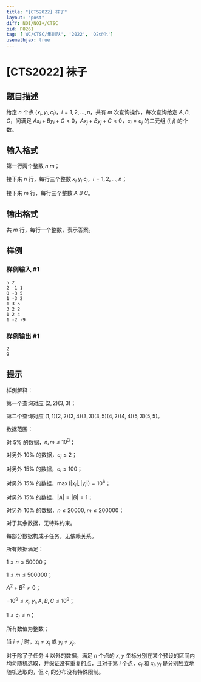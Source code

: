 ```yaml
---
title: "[CTS2022] 袜子"
layout: "post"
diff: NOI/NOI+/CTSC
pid: P8261
tag: ['WC/CTSC/集训队', '2022', 'O2优化']
usemathjax: true
---
```


# [CTS2022] 袜子
## 题目描述

给定 $n$ 个点 $(x_i,y_i,c_i)$，$i=1,2,\dots,n$，共有 $m$ 次查询操作，每次查询给定 $A,B,C$，问满足 $Ax_i+By_i+C<0$，$Ax_j+By_j+C<0$，$c_i=c_j$ 的二元组 $(i,j)$ 的个数。
## 输入格式

第一行两个整数 $n\ m$；

接下来 $n$ 行，每行三个整数 $x_i\ y_i\ c_i$，$i=1,2,\dots,n$；

接下来 $m$ 行，每行三个整数 $A\ B\ C$。
## 输出格式

共 $m$ 行，每行一个整数，表示答案。
## 样例

### 样例输入 #1
```
5 2
2 -1 1
0 -3 5
1 -3 2
1 3 5
3 2 2
1 2 4
1 -2 -9

```
### 样例输出 #1
```
2
9

```
## 提示

样例解释：

第一个查询对应 $(2,2)(3,3)$；

第二个查询对应 $(1,1)(2,2)(2,4)(3,3)(3,5)(4,2)(4,4)(5,3)(5,5)$。

数据范围：

对 $5\%$ 的数据，$n,m\le 10^3$；

对另外 $10\%$ 的数据，$c_i\le 2$；

对另外 $15\%$ 的数据，$c_i\le 100$；

对另外 $15\%$​ 的数据，$\max(|x_i|,|y_i|)=10^6$​；

对另外 $15\%$ 的数据，$|A|=|B|=1$；

对另外 $10\%$ 的数据，$n\le 20000,\;m\le 200000$；

对于其余数据，无特殊约束。

每部分数据构成子任务，无依赖关系。

所有数据满足：

$1\le n\le 50000$；

$1\le m\le 500000$；

$A^2+B^2>0$；

$-10^9\le x_i,y_i,A,B,C\le 10^9$；

$1\le c_i\le n$；

所有数值为整数；

当 $i\ne j$ 时，$x_i\ne x_j$ 或 $y_i\ne y_j$。

对于除了子任务 4 以外的数据，满足 $n$ 个点的 $x,y$ 坐标分别在某个预设的区间内均匀随机选取，并保证没有重复的点，且对于第 $i$ 个点，$c_i$ 和 $x_i,y_i$ 是分别独立地随机选取的，但 $c_i$ 的分布没有特殊限制。

